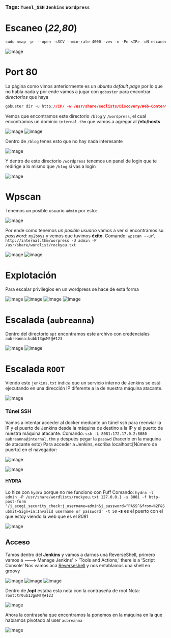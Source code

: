 ### Tags: `Tuenl_SSH` `Jenkins` `Wordpress`

# Escaneo (*22,80*)

```css
sudo nmap -p- --open -sSCV --min-rate 4000 -vvv -n -Pn <IP> -oN escaneo
```

![image](https://github.com/user-attachments/assets/fb9878c5-6de1-4953-a122-72d0ce817b93)

# Port 80

La página como vimos anteriormente es un *ubuntu default page* por lo que no había nada y por ende vamos a jugar con `gobuster` para encontrar *directorios* que haya

```css
gobuster dir -u http://IP/ -w /usr/share/seclists/Discovery/Web-Content/directory-list-2.3-medium.txt -x php,txt,html --no-error
```

Vemos que encontramos este directorio `/blog` y `/wordpress`, el cual encontramos un dominio `internal.thm` que vamos a agregar al **/etc/hosts**

![image](https://github.com/user-attachments/assets/f4db4b8f-37f7-4f24-8107-a29d052ae404)
![image](https://github.com/user-attachments/assets/143e6961-5ef0-4528-b50f-55bbced8af92)

Dentro de `/blog` tenes esto que no hay nada interesante

![image](https://github.com/user-attachments/assets/f469ca8d-a9e2-46df-bfe0-5cedcdad2fa1)

Y dentro de este directorio `/wordpress` tenemos un panel de login que te redirige a lo mismo que `/blog` si vas a login

![image](https://github.com/user-attachments/assets/3def58c4-fdfe-4799-b670-56b27b82a91b)

# Wpscan

Tenemos un posible usuario `admin` por esto:

![image](https://github.com/user-attachments/assets/3dd07698-24a5-45bb-8c4f-fa71b2bc68b6)

Por ende como tenemos *un posible usuario* vamos a ver si encontramos su *password*: `my2boys` y vemos que tuvimos **éxito**.
Comando: `wpscan --url http://internal.thm/worpress -U admin -P /usr/share/wordlist/rockyou.txt `

![image](https://github.com/user-attachments/assets/f2269bc9-28be-4f85-a110-0cce88d6201d)
![image](https://github.com/user-attachments/assets/c1a10734-792d-4713-9635-c069c700907f)

# Explotación

Para escalar privilegios en un wordpress se hace de esta forma 

![image](https://github.com/user-attachments/assets/ab787643-ae76-4dee-a651-89953421780c)
![image](https://github.com/user-attachments/assets/6be653a5-a10e-405a-86f2-9486b6a78959)
![image](https://github.com/user-attachments/assets/73432f08-ea0f-4eab-a1fa-219a2c761f01)
![image](https://github.com/user-attachments/assets/c66788c8-8ef4-42f8-a6c3-29f4350f5eb1)

# Escalada (`aubreanna`)

Dentro del directorio `opt` encontramos este archivo con credenciales `aubreanna:bubb13guM!@#123`

![image](https://github.com/user-attachments/assets/64ec5b41-61bf-4932-8245-dac15ae6b7ff)
![image](https://github.com/user-attachments/assets/597ca82c-ff6a-4e8a-8a4d-5a344f7af81e)

# Escalada `ROOT`

Viendo este `jenkins.txt` indica que un servicio interno de Jenkins se está ejecutando en una dirección IP diferente a la de nuestra máquina atacante.

![image](https://github.com/user-attachments/assets/e47db0be-76ea-4350-8d2f-29d5b85ce574)

### Túnel SSH

Vamos a intentar acceder al docker mediante un túnel ssh para reenviar la IP y el puerto de Jenkins desde la máquina de destino a la IP y el puerto de nuestra máquina atacante.
Comando: `ssh -L 8081:172.17.0.2:8080 aubreanna@internal.thm` y después pegar la  `passwd` (hacerlo en la maquina de atacante esto)
Para acceder a Jenkins, escriba localhost:[Número de puerto] en el navegador:

![image](https://github.com/user-attachments/assets/eea5778f-d224-45c5-a0a3-eb86a883f182)

![image](https://github.com/user-attachments/assets/9cba20af-9267-4a17-80ca-a30936c07c51)

#### HYDRA 
Lo hize con `hydra` porque no me funciono con Fuff
Comando: `hydra -l admin -P /usr/share/wordlists/rockyou.txt 127.0.0.1 -s 8081 -f http-post-form '/j_acegi_security_check:j_username=admin&j_password=^PASS^&from=%2F&Submit=Sign+in:Invalid username or password' -t 50`
**-s** es el puerto con el que estoy viendo la web que es el *8081* 

![image](https://github.com/user-attachments/assets/21bbd697-89a9-4c7e-876f-c8399678d785)

## Acceso

Tamos dentro del **Jenkins** y vamos a darnos una ReverseShell, primero vamos a ---> Manage Jenkins’ > ‘Tools and Actions,’ there is a ‘Script Console’
Nos vamos acá [Reverseshell](https://www.revshells.com/) y nos entablamos una shell en groovy

![image](https://github.com/user-attachments/assets/024d39f2-e118-4f26-9014-a47827ed2519)
![image](https://github.com/user-attachments/assets/3cdf6222-ea00-4a51-8f8b-c4ce110b5eb4)
![image](https://github.com/user-attachments/assets/fa434209-9c2a-49d6-9d71-b3a1befeb75d)

Dentro de **/opt** estaba esta nota con la contraseña de root
Nota: `root:tr0ub13guM!@#123`

![image](https://github.com/user-attachments/assets/46a58b77-cc6f-4d9d-acce-90e6fe9dfd0b)

Ahora la contraseña que encontramos la ponemos en la máquina en la que habíamos pivotado al user `aubreanna`

![image](https://github.com/user-attachments/assets/27eb02b4-9f6f-4878-ad3d-501b53042af5)
